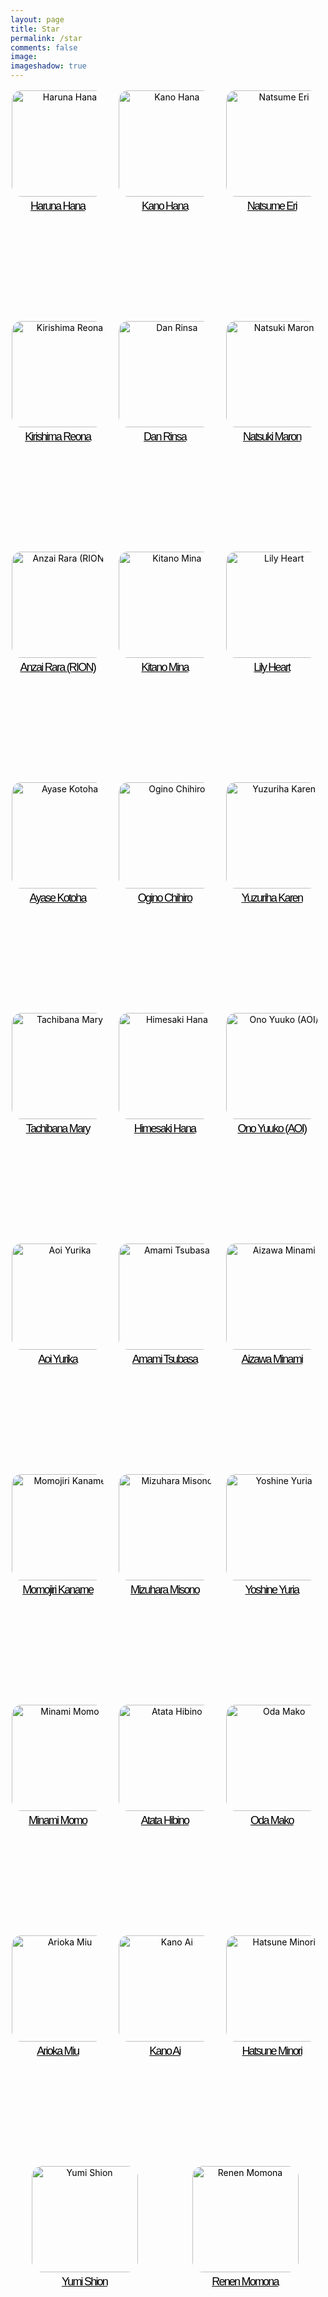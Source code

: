 ```yaml
---
layout: page
title: Star
permalink: /star
comments: false
image: 
imageshadow: true
---
```

<style>.actress-box {
    display: flex;
    flex-wrap:wrap;
    margin:-10px 0 0 -10px;
}
.actress-box a {
    display: inline-block;
    flex-grow: 1; 
    width: calc(100% * (1/5) - 10px - 1px)
}
.actress-info {
    padding: 10px;
    margin: 2px;
    border-radius: 5px;
    transition: background .35s ease;
	text-align: center;
	height: 345px;
	border-bottom: 15px;
}
.actress-info img {
	width: 170px;
	border-radius: 10%;
	display: inline-block;
	vertical-align: middle;
}
.actress-details {
	margin-top: 5px;
}
.actress-details span {
    display: block;
    white-space: nowrap;
    overflow: hidden;
    text-overflow: ellipsis;
}
.actrees-name {
	font-size: 18px;
    font-family: 'Spartan', sans-serif;
    letter-spacing: -1.8px;
    padding-bottom: 4px;
}
.actress-pic {
	display: inline-block;
}

@media (max-width: 1290px) {
	.actress-pic {
		display: block;
	}
	.actress-info {
		text-align: center;
	}
	.actress-details {
		margin-left: 0;
		margin-top: 5px
	}
	.actress-box a {
		width: calc(100% * (1/3) - 10px - 1px)
	}
}

@media (max-width: 640px) {
	.actress-pic {
		display: inline-block;
	}
	.actress-box a {
		width: calc(100% * (1/2) - 10px - 1px)
	}
  
}
	
	.actress-name:hover {
		color: pink!important;
	}   

a {
    color: #000;
}
span.actress-info:hover {
		color: pink!important;
	}
</style>

<div class="actress-box">
<a href="/tags#Haruna-Hana">
<div class="actress-info">
<div class="actress-pic">
<img src="https://blogger.googleusercontent.com/img/b/R29vZ2xl/AVvXsEh45y-sSDkukkT2sHjI5C1ytFFUkOz1TlZCebUFyBtrn5UBY2fC1lNluTET5qK74t5ffXo1VMZPBdTKt027KNcKdhNrR622XcMYQKWFCsMGhoIkL6BRXvVxJs4P4lruJ6TSUnqv_fk5ctTpvrvdNGrw6h32Au3MV_fV04WqwBxpuEeUGKtecnbhCdp9/s1600/Hana-Haruna-Dien-vien-JAV-co-bo-nguc-cuon-hut-nhat-lang-phim-18-1-768x1024.jpg" alt="Haruna Hana">
</div>
<div class="actress-details">
<span class="actrees-name">Haruna Hana</span>
</div>
</div>
</a>
<a href="/tags#Kano-Hana">
<div class="actress-info">
<div class="actress-pic">
<img src="https://blogger.googleusercontent.com/img/b/R29vZ2xl/AVvXsEgb2depRZ-I-EJ9jP_agVgf66S2mmInZbNILBdn9I6c3lc8l9MlJhH4puL5SBhT61zcGpp1h2YEqe1BwBbvFSxu-65O7yjWRApHCH_npXzmB7lFdPVsfCgB6wkvZUFrd8qpfpgPjFw49dH8qM2dDSPA-h737vhjR1VteO3G41ZOODqlzNRm4RLNaNQ9/s1600/99031C445C68B1BD2D.jpeg" alt="Kano Hana">
</div>
<div class="actress-details">
<span class="actrees-name">Kano Hana</span>
</div>
</div>
</a>
<a href="/tags#Natsume-Eri">
<div class="actress-info">
<div class="actress-pic">
<img src="https://blogger.googleusercontent.com/img/b/R29vZ2xl/AVvXsEiocK7vHYHHJj5sZvxGazyC3Kh3kuFzGt-XWgD9jr2xX1FYQ5VVUaZGW30F_elomXOc2CoNi2VBEa2y_ONcNIUIZhqElFTucPgYtNBzHcXEPpvb7nnPLlqI_nOnoI3XQV1bk2I-aQtpblUQnghm3Y7EJZNiL7hAtsb3Av9RULfyZ4txRGNUvc3KD0kh/s1600/images%20%283%29.jpeg" alt="Natsume Eri">
</div>
<div class="actress-details">
<span class="actrees-name">Natsume Eri</span>
</div>
</div>
</a>
<a href="/tags#Kirishima-Reona">
<div class="actress-info">
<div class="actress-pic">
<img src="https://blogger.googleusercontent.com/img/b/R29vZ2xl/AVvXsEhE_1-4hG3DM5cFIcyBMusFbZNcV0iyO2JE_U8j4txzkPk9Vv9aReoR5yGaviMUvoynJgrBLtXnwWfd8DIomVMASfB6Z9k0hJ5tIqZCSMYOs2zi7wbrH9MAhJv0LfxXH5y12MeWUGV2sAlXqQpKJvm32gFy7riXvvY7pkq80l8P4eJXSh0z9dHHr239/s1600/images%20%285%29.jpeg" alt="Kirishima Reona">
</div>
<div class="actress-details">
<span class="actrees-name">Kirishima Reona</span>
</div>
</div>
</a>
<a href="/tags#Dan-Rinsa">
<div class="actress-info">
<div class="actress-pic">
<img src="https://blogger.googleusercontent.com/img/b/R29vZ2xl/AVvXsEjEm9Cmr37dk-tWQ1tBQmZwHp1iMRD5NU6H3oub7I7I3eZUmF_hXbcISoGkrlionAogqZoLjlsbNJ85oQcEGT0NgTsk0iHpznt0DdZTpBIWxsTVAPOm7dgYBRWMKd3ZyXCAaEgxLSuU7Qto3vZtBi_XtlUvi2_fx5unNJdCqsJ4MMM0g3m7cvBsoq8n/s1600/E0BYMncUUAUEN8C.jpeg" alt="Dan Rinsa">
</div>
<div class="actress-details">
<span class="actrees-name">Dan Rinsa</span>
</div>
</div>
</a>
<a href="/tags#Natsuki-Maron">
<div class="actress-info">
<div class="actress-pic">
<img src="https://blogger.googleusercontent.com/img/b/R29vZ2xl/AVvXsEi5cJ-edmfPvM9oBgWL5ylvEE8nS1dXlS3x21z9Qje4DKScX_9oBbxM86wwnF5mGHCyOwB_5mc4u82CPsPCulQcqSChxkM090i3tBYEahUMJzd3r1A2CosCzLETGwaPZ3zV_1VYvc_f0PHtPcFe0ivvt7tPsBZ-6RbU7_5hhGi3t4SUPHNk3_DXgbqS/s1600/images%20%286%29.jpeg" alt="Natsuki Maron">
</div>
<div class="actress-details">
<span class="actrees-name">Natsuki Maron</span>
</div>
</div>
</a>
<a href="/tags#Anzai-Rara-RION">
<div class="actress-info">
<div class="actress-pic">
<img src="https://blogger.googleusercontent.com/img/b/R29vZ2xl/AVvXsEgSpQ5G_gCiNMFSDCmfv7CRdcInvn1mGilOnHwMBZ40r7dccOsbl1mdifCPfbl_H64b3UTcEAHiPk7U82Kk7dTSlFYy2HfFEUNYgaddjBkMupZ10G-kQzPsIztgQu0xmUg0yXPfKGAefQYhwka8J_uhZLE8Cvpc_4O440OkWARhKl0_SH5havcw7o2K/s1600/42.jpg" alt="Anzai Rara (RION)">
</div>
<div class="actress-details">
<span class="actrees-name">Anzai Rara (RION)</span>
</div>
</div>
</a>
<a href="/tags#Kitano-Mina">
<div class="actress-info">
<div class="actress-pic">
<img src="https://blogger.googleusercontent.com/img/b/R29vZ2xl/AVvXsEgoCLibON8pdTJOcLC1gbNUJM3EFJ1JGqT9RVx2CUz21QVBbt75fU4PD7_VwpluRED9Jz-bqoEBXFJo5faFFSOEHKuad6y25aedJ6o927bbCOgfDepZpUlI5lkVGY4t0p8vN_iRSdfP70CQSwVFBG2mXKedkttITpsIRirvHlzdBa5dFGSqAh4QgXTM/s1600/FEm1Q4xXsAMvzWp.jpg" alt="Kitano Mina">
</div>
<div class="actress-details">
<span class="actrees-name">Kitano Mina</span>
</div>
</div>
</a>
<a href="/tags#Lily-Heart">
<div class="actress-info">
<div class="actress-pic">
<img src="https://blogger.googleusercontent.com/img/b/R29vZ2xl/AVvXsEhFy6EqbLslHgysHyFokH8a2q-yyMjQLjzNjFxVsbiS4tD-7wop3WkZGtI-Au-2BO7KuVai0PjbNhbLc1I31Fbo8ODJv0b1BhoBtc1A1sESusgxFo0reiYhX7Pfz5BihexxJbtZfexuGQsjLSJ2uYTgNzIpIlrlVTtsR64aV3iNRUkat12waalFe4aL/s1600/EvyWnooVIAUIG94.jpg" alt="Lily Heart">
</div>
<div class="actress-details">
<span class="actrees-name">Lily Heart</span>
</div>
</div>
</a>
<a href="/tags#Ayase-Kotoha">
<div class="actress-info">
<div class="actress-pic">
<img src="https://blogger.googleusercontent.com/img/b/R29vZ2xl/AVvXsEiRK3erwcUNv_e9rATbVVmvmxrQmkGsHofAve_t-EfUA2CvihDJ7ZVL9C2WFec6PdxvFb4l4o1TonZoyhKnsM58-DGFQR6cLofjrWh4Kuyt6lKTKbBwOl0tQV-toRGKFHmv4btAYj-FqI1jdmQSeSs_wRv4Vs2AK49jLr7dw5Ma29h62kGB91xdP-n7/s1600/images%20%287%29.jpeg" alt="Ayase Kotoha">
</div>
<div class="actress-details">
<span class="actrees-name">Ayase Kotoha</span>
</div>
</div>
</a>
<a href="/tags#Ogino-Chihiro">
<div class="actress-info">
<div class="actress-pic">
<img src="https://blogger.googleusercontent.com/img/b/R29vZ2xl/AVvXsEg3COBL80OMsJ_6r7k2dFDHdb3LnVDLQVGtpeXcpMiJQwpECownXRGgjz1zS9Ur3H1nhQrThGqISsgKiTLx8QXZexEViy5bkCvh5lCQ258EW_XCODphGyw-jT_qVOYQ26t6bc7rfzwy1y7bKriQwcyo6ShqTHMIOOBoeCEprDWlZOiPeBe6o44xbdUl/s1600/images%20%288%29.jpeg" alt="Ogino Chihiro">
</div>
<div class="actress-details">
<span class="actrees-name">Ogino Chihiro</span>
</div>
</div>
</a>
<a href="/tags#Yuzuriha-Karen">
<div class="actress-info">
<div class="actress-pic">
<img src="https://blogger.googleusercontent.com/img/b/R29vZ2xl/AVvXsEiOGxOd-cM67ntBAmdGOgQnOJwn2B49nlw_vxoMJaWi2y3RbeRxgPSe2r7ZvgSN8fc1oE5AblRAFFRwK74uxubQrZ7uUzqlbXDLlcFd2E9HVUJZD3ULRmT1gJ0jkmrDRmUzMSOkBWU-EOLyiT5X7DUEWLFbcP5Afju_bw8wakAAgBjmzE5VoQDmhBCe/s1600/images%20%289%29.jpeg" alt="Yuzuriha Karen">
</div>
<div class="actress-details">
<span class="actrees-name">Yuzuriha Karen</span>
</div>
</div>
</a>
<a href="/tags#Tachibana-Mary">
<div class="actress-info">
<div class="actress-pic">
<img src="https://blogger.googleusercontent.com/img/b/R29vZ2xl/AVvXsEhM6FuKe9njxastSXWDdjrG22UafvSx0kNQtJ3ua2pSHeXaVGc5EimcnnZ5o3bB1f_FZX5iiS0nMy3w8bQSEV0CfA1ZhCZ7WMBWZa5xkFvqCg6r65drXn9eR9R9rBJ2s7X2TASjiIfCDOnVH1rodTYyuBZgGEB-2ocLLAEKi4xZyizNRGJKJaofKn8r/s1600/EwBk67OVkAEtk-e.jpeg" alt="Tachibana Mary">
</div>
<div class="actress-details">
<span class="actrees-name">Tachibana Mary</span>
</div>
</div>
</a>
<a href="/tags#Himesaki-Hana">
<div class="actress-info">
<div class="actress-pic">
<img src="https://blogger.googleusercontent.com/img/b/R29vZ2xl/AVvXsEj4V4NLf4S9gD0hZ8IrIGlS5UPr1yChJzk-GgylIqoYOHhNEZFCnZJIpg_qYUXfIDgwT-Pw8AsKgfLYblLvoWoZlIOqs5R0munB4VdHFbR6vdMUSrHn6kCXn11onzN2tCfjdKY47LPG6iL7TMwWxwKTQ6lwvnYS6wCtUUInIdO-cgq0fHezsm8KebrH/s1600/images%20%2810%29.jpeg" alt="Himesaki Hana">
</div>
<div class="actress-details">
<span class="actrees-name">Himesaki Hana</span>
</div>
</div>
</a>
<a href="/tags#Ono-Yuuko-AOI">
<div class="actress-info">
<div class="actress-pic">
<img src="https://blogger.googleusercontent.com/img/b/R29vZ2xl/AVvXsEjyQhKdzdCFL_vfT5chEEWVbcoRbXpo_-ZCsw87PysXjbk5JyZufjrIiUrRxyi2Pn3i_IXtFVjHC0Jd7tGB2bdYX3sj6o97aUoYA-l_pqSGo5RRa8lCVTI2eGhsptEqOcASJcH8Gy962DrUiHeHkc4SU4z__gYuI4R2SCT5dPWNPcq-9fEzL6TBSYy6/s1600/images%20%2811%29.jpeg" alt="Ono Yuuko (AOI)">
</div>
<div class="actress-details">
<span class="actrees-name">Ono Yuuko (AOI)</span>
</div>
</div>
</a>
<a href="/tags#Aoi-Yurika">
<div class="actress-info">
<div class="actress-pic">
<img src="https://blogger.googleusercontent.com/img/b/R29vZ2xl/AVvXsEgP0kdR9KBwSWogq7jEAydeT43Kks8pN3wSU7YrmEkifDQExBLGLj-CNhcwG0iXE4KuQsy2Dx7lyqooabFYEOo8wHZgCIDlZroVe4HTjhcTEdKaPQO3ySra_Adr9Jt2Nf62mcrRmW4GOjcnaVJAktIy486qlUPzh9uW3sMsLT90IDrl9rTlDjgSr57N/s1600/images%20%283%29.jpeg" alt="Aoi Yurika">
</div>
<div class="actress-details">
<span class="actrees-name">Aoi Yurika</span>
</div>
</div>
</a>
<a href="/tags#Amami-Tsubasa">
<div class="actress-info">
<div class="actress-pic">
<img src="https://blogger.googleusercontent.com/img/b/R29vZ2xl/AVvXsEh2E6_dKLcDcxdCH9qK2EpuYn4D76DPKAAbNUhmXzAAKDAxIwy-iMKtkEoZuWGWUdtAB5tg3WJiK-H5xTgVZnbLVgvV0OiP9QQ1HAcSjQqmef67E4jFre_CHllFevC60htvw7GfIuN8-bG4iSI1Fdh-YPqjGnoGOJ60crYX8Eul-RI81juJPBMKaHOd/s1600/images%20%285%29.jpeg" alt="Amami Tsubasa">
</div>
<div class="actress-details">
<span class="actrees-name">Amami Tsubasa</span>
</div>
</div>
</a>
<a href="/tags#Aizawa-Minami">
<div class="actress-info">
<div class="actress-pic">
<img src="https://blogger.googleusercontent.com/img/b/R29vZ2xl/AVvXsEiygqs5kyYIqsskwhtO5vsl_aZFPLftMzuKZrn79zLo7DUb1uYrR6fSN-x8PCalA5PsgieRMibWBCM11MXAtD32clyDPrQshM_zGEMZjOowb-3XAbH2Pjo4BTKaI-N0fBJJa6oOWmmY__XAgAQdeENAEX_LIyoO-Sco4qdYS8mdlpLRwRbBVnsZhK-D/s1600/images%20%286%29.jpeg" alt="Aizawa Minami">
</div>
<div class="actress-details">
<span class="actrees-name">Aizawa Minami</span>
</div>
</div>
</a>
<a href="/tags#Momojiri-Kaname">
<div class="actress-info">
<div class="actress-pic">
<img src="https://blogger.googleusercontent.com/img/b/R29vZ2xl/AVvXsEh6T-kIBRnFWbE61iGdyQDW31pMxYuS0EV4CV7WggQm_oC-hfjSUv9Xo-5uV92C1wf6n3nVRyQrmSGqBhc-PvHqHMPUiX4hA2U-XEFx1DlIomCO1xys2FBmzk84FnqqbJc499y4pegwvukezrXpJckLzIn2GekuPnWmfmcNLuWfJkTTjzZRWbzyYpJc/s1600/FJRphu2acAAJYvx.jpg" alt="Momojiri Kaname">
</div>
<div class="actress-details">
<span class="actrees-name">Momojiri Kaname</span>
</div>
</div>
</a>
<a href="/tags#Mizuhara-Misono">
<div class="actress-info">
<div class="actress-pic">
<img src="https://blogger.googleusercontent.com/img/b/R29vZ2xl/AVvXsEj0Sy_0_GrIr-DEPYotUXniV_jCbJE9wycL9PfHy8riQRV3ig7SYrLZKnfhpf4eZpuomdxnWsFIRJo-GshwFFo2as02nan3V94knsheX8cSC7tYY77VlvWeZJFcYaMO1NfWLOwKBLKSchEiUQZ3qUMcHIfAtilnWbN6XK5B70vwVgP41rxMEjzSx6-k/s1600/FW-tE_raQAAmR9p.jpeg" alt="Mizuhara Misono">
</div>
<div class="actress-details">
<span class="actrees-name">Mizuhara Misono</span>
</div>
</div>
</a>
<a href="/tags#Yoshine-Yuria">
<div class="actress-info">
<div class="actress-pic">
<img src="https://blogger.googleusercontent.com/img/b/R29vZ2xl/AVvXsEjAnDH8Z2b9eJtRzS3u9uF4tTSqhlbNbjJb0I85IWjMlp4NNMV-PAfKrUwVj6OAYZpa2yuzS6cYd5Fqc8b4gO8tBhXAdum1OMTGX55OhKcVHYOCe3EmhggjNX8l1RnCmj3fDptA4qpwIKvVj_OJlOuFOIjEVLCwrEkuWfjMug2v5CMeEoYEtlyWnZXW/s1600/E-PlZVKVIAAn3CQ.jpg" alt="Yoshine Yuria">
</div>
<div class="actress-details">
<span class="actrees-name">Yoshine Yuria</span>
</div>
</div>
</a>
<a href="/tags#Minami-Momo">
<div class="actress-info">
<div class="actress-pic">
<img src="https://blogger.googleusercontent.com/img/b/R29vZ2xl/AVvXsEiIErPcfnfuY8Y6BGEzLCX06vy9JkQJw8sK2Mrduk7FW6Jzq61Gg2BhEqKZKjsMYmXbaht9bMLE583GYISAd2G5IcJIx_P_98NHXjAHVhtCdKU7TG01tYIUSzrlnCDEp0UcG9vFbFWUkvjMJlgpeO7KnZTA1np3WY7_VLi5ANCRw5j6FUvXXSbE3LdV/s1600/images%20%283%29.jpeg" alt="Minami Momo">
</div>
<div class="actress-details">
<span class="actrees-name">Minami Momo</span>
</div>
</div>
</a>
<a href="/tags#Atata-Hibino">
<div class="actress-info">
<div class="actress-pic">
<img src="https://blogger.googleusercontent.com/img/b/R29vZ2xl/AVvXsEjpiCLrrweKuBggHkDApe1mHrYJIE9sR4G2nqp2ltHENVLdi-uCnjitXUUh6R1Hl62xYglnSeKWUySh6B_3HLxMAmqjEv0UrHPNZmJdc5Jc3qqke6A16OZq-0trtWkGXq42ZmHcaTRhlrZPHFNQEc1CtuvmqrdfklGNP1fYmRrIaEGJEC6me9qM8tjf/s1600/IMG_20220722_030517.jpg" alt="Atata Hibino">
</div>
<div class="actress-details">
<span class="actrees-name">Atata Hibino</span>
</div>
</div>
</a>
<a href="/tags#Oda-Mako">
<div class="actress-info">
<div class="actress-pic">
<img src="https://blogger.googleusercontent.com/img/b/R29vZ2xl/AVvXsEhOp1if9ZYpwFGdziFYjDxbGxeEptGmtxzjNc1nJwgNXAkCviDjCWDWgfIH_A6lSff9PhacY9PPZIoAdoMBVo_6RpGoJYHkhlqDxE6sSLGfmvPZPcO9n2TvRXTuJS3c6IwVtId4CI5mPhmhEilegr8uzKlvaDmjR-_bCv1IgRngKK7pgnMLbw98k77G/s1600/images%20%283%29.jpeg" alt="Oda Mako">
</div>
<div class="actress-details">
<span class="actrees-name">Oda Mako</span>
</div>
</div>
</a>
<a href="/tags#Arioka-Miu">
<div class="actress-info">
<div class="actress-pic">
<img src="https://blogger.googleusercontent.com/img/b/R29vZ2xl/AVvXsEgwHH6NwHm_fwernR54L2vL8r4egVP-JZ_D8h6hCZANk_PoQiVDegzM_yUTJ0ZGqGPP_9Un94hyb3ruGW4KD5Pkr9sl3_7PP1GT07DRWE2T2644LA2vpLnEZA3hh1yTfk5XT1O3aSBYeeB0DdNgR9o1LqDiz6yU5cnkxKg40SbrRP-7mPpR8tirDhyJ/s1600/images%20%285%29.jpeg" alt="Arioka Miu">
</div>
<div class="actress-details">
<span class="actrees-name">Arioka Miu</span>
</div>
</div>
</a>
<a href="/tags#Kano-Ai">
<div class="actress-info">
<div class="actress-pic">
<img src="https://blogger.googleusercontent.com/img/b/R29vZ2xl/AVvXsEh8rvFx4PYvXVto8-84tno5hY3UIqJ7CwnEhxzRr-aSMVZhHpsE46sC0RBzFgfrqeg3kVnSG5jgza5WKG7fdPy5TrckBe2D0HNpZbR7CWpI5fp-AoSZGyHLxwWFRBTZCkr2xjo3h25BAf1fMGZAj37ackeP0-gMh9DXKrlcPiTRlQwcrkqVxxBVh7QI/s1600/En5m0U7VkAE6YTG.jpg" alt="Kano Ai">
</div>
<div class="actress-details">
<span class="actrees-name">Kano Ai</span>
</div>
</div>
</a>
<a href="/tags#Hatsune-Minori">
<div class="actress-info">
<div class="actress-pic">
<img src="https://blogger.googleusercontent.com/img/b/R29vZ2xl/AVvXsEh1umeBul63VjVgYMHFghB8m_orBTfbo6i53n-iBIGUVvtuF6ugzvU0A9Cc9z6urcNOVHmFtWtaAeFQmdz8ccdpvEZIBYnvPbkidcQjibWTnYbcU6uDqgbBjA49yiqLZ6vqfbiewe4uiIUkmbUDUULXCTfhjLw9cR7lMLP7lzHFYMyDijg315Qssuh_/s1600/dien-vien-jav-minori-hatsune-3.jpg" alt="Hatsune Minori">
</div>
<div class="actress-details">
<span class="actrees-name">Hatsune Minori</span>
</div>
</div>
</a>
<a href="/tags#Yumi-Shion">
<div class="actress-info">
<div class="actress-pic">
<img src="https://blogger.googleusercontent.com/img/b/R29vZ2xl/AVvXsEh2uQk9A71HBNs8Byjr2M3woY-Tu0JbIMELN5xrbShfwTFA75SRD5KsMteerePwzmOe0d3RTzHi9APvB4l9LLukcqbQtTnr0hSP9I5PdeePCtKUk8p6bUporn017qWGQ3UqrGeJ2EvSwaj-abqmGnexPoiOhYsn0xa7az9RqG3j-Fh8IT-eW0XAgl_-/s1600/images%20%283%29.jpeg" alt="Yumi Shion">
</div>
<div class="actress-details">
<span class="actrees-name">Yumi Shion</span>
</div>
</div>
</a>
<a href="/tags#Renen-Momona">
<div class="actress-info">
<div class="actress-pic">
<img src="https://blogger.googleusercontent.com/img/b/R29vZ2xl/AVvXsEhet43UDdJH4XqLlgGOEmpRKYNnDAxDQQJLNDh2eIbZzQHfH1yv2tRgb6MFJmh3GsAxyuZdNq2ODTLDcaCUkrL45ZqavWK24ia34H5hKOMQZ96seINwlNHEcjSuGcu213EhRJkzuvIFKvPgPMdTggppoWg-hEIKGeVOMvB1c9OnFBrRpct-c_RwOAU5/s1600/images%20%285%29.jpeg" alt="Renen Momona">
</div>
<div class="actress-details">
<span class="actrees-name">Renen Momona</span>
</div>
</div>
</a>
</div>

